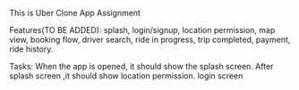 This is Uber Clone App Assignment

Features(TO BE ADDED):
splash,
login/signup,
location permission,
map view,
booking flow,
driver search,
ride in progress,
trip completed,
payment,
ride history.

Tasks:
When the app is opened, it should show the splash screen.
After splash screen ,it should show location permission.
login screen
